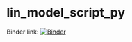 # lin_model_script_py

Binder link: [![Binder](https://mybinder.org/badge_logo.svg)](https://mybinder.org/v2/gh/esimonton/lin_model_script_py.git/HEAD)
